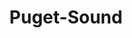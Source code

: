 ---
layout: blog
title: Puget-Sound
category: blog
lat: 47.60284
lng: -122.37962
altitude: -3.88
image: https://s3-us-west-2.amazonaws.com/worldcup14/2014-07-12 08:51:46 PDT.jpg
observation: 20140712085146PDT
---